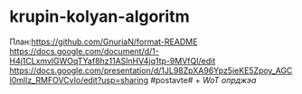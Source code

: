 # krupin-kolyan-algoritm
План:https://github.com/GnuriaN/format-README
https://docs.google.com/document/d/1-H4j1CLxmvlGWOqTYaf8hz11ASlnHV4jq1tp-9MVfQI/edit
https://docs.google.com/presentation/d/1JL98ZpXA96Ypz5ieKE5Zpoy_AGCI0mllz_RMFOVCvIo/edit?usp=sharing
 #postavte# + *WoT* _опрджэа_
